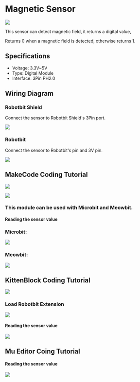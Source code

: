 # Magnetic Sensor

![](./images/magnet2.png)

This sensor can detect magnetic field, it returns a digital value,

Returns 0 when a magnetic field is detected, otherwise returns 1.

## Specifications

- Voltage: 3.3V~5V
- Type: Digital Module
- Interface: 3Pin PH2.0

## Wiring Diagram

### Robotbit Shield

Connect the sensor to Robotbit Shield's 3Pin port.

![](./images/magnet_wire2.png)

### Robotbit

Connect the sensor to Robotbit's pin and 3V pin.

![](./images/magnet_wire1.png)

## MakeCode Coding Tutorial

![](./PWmodules/images/mcbanner.png)

![](../meowbit/images/acbanner.png)

### This module can be used with Microbit and Meowbit.

#### Reading the sensor value

### Microbit:

![](./images/digitRead_code.png)

### Meowbit:

![](./images/digitRead_codeMeow.png)

## KittenBlock Coding Tutorial

![](./PWmodules/images/kbbanner.png)

### Load Robotbit Extension

![](./images/addRB.png)

#### Reading the sensor value

![](./images/magnet_codekb.png)

## Mu Editor Coing Tutorial

#### Reading the sensor value

![](./images/magnet_codemu.png)